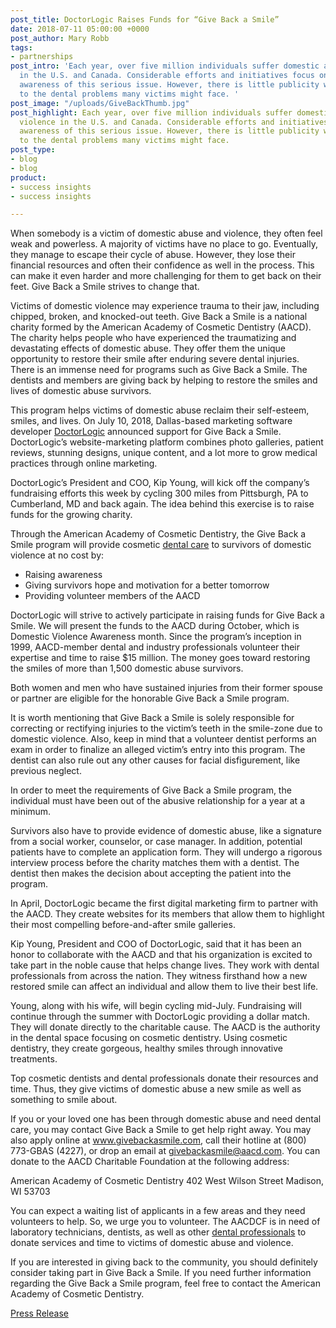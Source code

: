 ```yaml
---
post_title: DoctorLogic Raises Funds for “Give Back a Smile”
date: 2018-07-11 05:00:00 +0000
post_author: Mary Robb
tags:
- partnerships
post_intro: 'Each year, over five million individuals suffer domestic abuse and violence
  in the U.S. and Canada. Considerable efforts and initiatives focus on increasing
  awareness of this serious issue. However, there is little publicity when it comes
  to the dental problems many victims might face. '
post_image: "/uploads/GiveBackThumb.jpg"
post_highlight: Each year, over five million individuals suffer domestic abuse and
  violence in the U.S. and Canada. Considerable efforts and initiatives focus on increasing
  awareness of this serious issue. However, there is little publicity when it comes
  to the dental problems many victims might face.
post_type:
- blog
- blog
product:
- success insights
- success insights

---
```

When somebody is a victim of domestic abuse and violence, they often feel weak and powerless. A majority of victims have no place to go. Eventually, they manage to escape their cycle of abuse. However, they lose their financial resources and often their confidence as well in the process. This can make it even harder and more challenging for them to get back on their feet. Give Back a Smile strives to change that.

Victims of domestic violence may experience trauma to their jaw, including chipped, broken, and knocked-out teeth. Give Back a Smile is a national charity formed by the American Academy of Cosmetic Dentistry (AACD). The charity helps people who have experienced the traumatizing and devastating effects of domestic abuse. They offer them the unique opportunity to restore their smile after enduring severe dental injuries. There is an immense need for programs such as Give Back a Smile. The dentists and members are giving back by helping to restore the smiles and lives of domestic abuse survivors.

This program helps victims of domestic abuse reclaim their self-esteem, smiles, and lives. On July 10, 2018, Dallas-based marketing software developer [DoctorLogic](https://doctorlogic.com/) announced support for Give Back a Smile. DoctorLogic’s website-marketing platform combines photo galleries, patient reviews, stunning designs, unique content, and a lot more to grow medical practices through online marketing.

DoctorLogic’s President and COO, Kip Young, will kick off the company’s fundraising efforts this week by cycling 300 miles from Pittsburgh, PA to Cumberland, MD and back again. The idea behind this exercise is to raise funds for the growing charity.

Through the American Academy of Cosmetic Dentistry, the Give Back a Smile program will provide cosmetic [dental care](https://www.1800dentist.com/dental-treatments/dental-care/) to survivors of domestic violence at no cost by:

* Raising awareness
* Giving survivors hope and motivation for a better tomorrow
* Providing volunteer members of the AACD

DoctorLogic will strive to actively participate in raising funds for Give Back a Smile. We will present the funds to the AACD during October, which is Domestic Violence Awareness month. Since the program’s inception in 1999, AACD-member dental and industry professionals volunteer their expertise and time to raise $15 million. The money goes toward restoring the smiles of more than 1,500 domestic abuse survivors.

Both women and men who have sustained injuries from their former spouse or partner are eligible for the honorable Give Back a Smile program.

It is worth mentioning that Give Back a Smile is solely responsible for correcting or rectifying injuries to the victim’s teeth in the smile-zone due to domestic violence. Also, keep in mind that a volunteer dentist performs an exam in order to finalize an alleged victim’s entry into this program. The dentist can also rule out any other causes for facial disfigurement, like previous neglect.

In order to meet the requirements of Give Back a Smile program, the individual must have been out of the abusive relationship for a year at a minimum.

Survivors also have to provide evidence of domestic abuse, like a signature from a social worker, counselor, or case manager. In addition, potential patients have to complete an application form. They will undergo a rigorous interview process before the charity matches them with a dentist. The dentist then makes the decision about accepting the patient into the program.

In April, DoctorLogic became the first digital marketing firm to partner with the AACD. They create websites for its members that allow them to highlight their most compelling before-and-after smile galleries.

Kip Young, President and COO of DoctorLogic, said that it has been an honor to collaborate with the AACD and that his organization is excited to take part in the noble cause that helps change lives. They work with dental professionals from across the nation. They witness firsthand how a new restored smile can affect an individual and allow them to live their best life.

Young, along with his wife, will begin cycling mid-July. Fundraising will continue through the summer with DoctorLogic providing a dollar match. They will donate directly to the charitable cause. The AACD is the authority in the dental space focusing on cosmetic dentistry. Using cosmetic dentistry, they create gorgeous, healthy smiles through innovative treatments.

Top cosmetic dentists and dental professionals donate their resources and time. Thus, they give victims of domestic abuse a new smile as well as something to smile about.

If you or your loved one has been through domestic abuse and need dental care, you may contact Give Back a Smile to get help right away. You may also apply online at www.givebackasmile.com, call their hotline at (800) 773-GBAS (4227), or drop an email at [givebackasmile@aacd.com](mailto:givebackasmile@aacd.com). You can donate to the AACD Charitable Foundation at the following address:

American Academy of Cosmetic Dentistry 402 West Wilson Street Madison, WI 53703

You can expect a waiting list of applicants in a few areas and they need volunteers to help. So, we urge you to volunteer. The AACDCF is in need of laboratory technicians, dentists, as well as other [dental professionals](https://www.1800dentist.com/about-dentistry/) to donate services and time to victims of domestic abuse and violence.

If you are interested in giving back to the community, you should definitely consider taking part in Give Back a Smile. If you need further information regarding the Give Back a Smile program, feel free to contact the American Academy of Cosmetic Dentistry.

[Press Release](https://www.prnewswire.com/news-releases/doctorlogic-partners-with-the-american-academy-of-cosmetic-dentistry-aacd-to-participate-and-raise-funds-for-give-back-a-smile-300677773.html?tc=eml_cleartime)